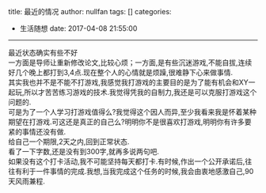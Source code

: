 title: 最近的情况
author: nullfan
tags: []
categories:
  - 生活随想
date: 2017-04-08 21:55:00
---
最近状态确实有些不好  
一方面是导师让重新修改论文,比较心烦；一方面,是有些沉迷游戏,不能自拔,连续好几个晚上都打到3,4点.现在整个人的心情就是烦躁,很难静下心来做事情.  
其实我也并不是不能不打游戏,我感觉我打游戏的主要目的是为了能有机会和XY一起玩,所以才苦苦练习游戏的技术.我觉得凭我的自制力,我还是可以克服打游戏这个问题的.  
可是为了一个人学习打游戏值得么?我觉得这个因人而异,至少我看来我是怀着某种期望在打游戏.可这还是真正的自己么?明明你不是很喜欢打游戏,明明你有许多要紧的事情还没有做.  
给自己一个期限,2天之内,回到正常状态.  
看了一下字数,还是没有到300字,就再多说两句吧.  
如果没有这个打卡活动,我不可能坚持每天都打卡.有时候,作出一个公开承诺后,往往有利于一件事情的完成.我想,当我完成这个任务的时候,我会由衷地感激自己,90天风雨兼程.